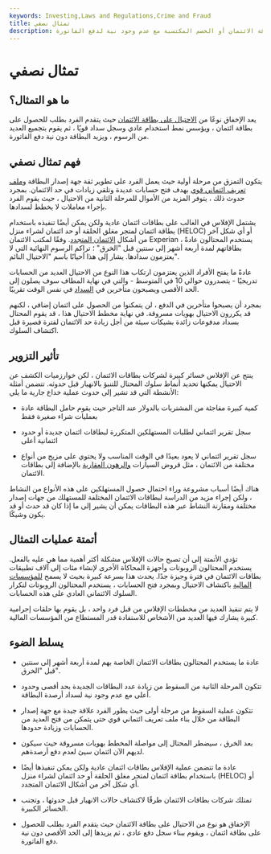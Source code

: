 ```yaml
---
keywords: Investing,Laws and Regulations,Crime and Fraud
title: تمثال نصفي
description: الخرق هو نوع من الاحتيال يهدف إلى الحصول على الحد الأقصى من بطاقة الائتمان أو الخصم المكتسبة مع عدم وجود نية لدفع الفاتورة.
---
```


# تمثال نصفي
## ما هو التمثال؟

يعد الإخفاق نوعًا من [الاحتيال على بطاقة الائتمان](/fraud) حيث يتقدم الفرد بطلب للحصول على بطاقة ائتمان ، ويؤسس نمط استخدام عادي وسجل سداد قويًا ، ثم يقوم بتجميع العديد من الرسوم ، ويزيد البطاقة دون نية دفع الفاتورة.

## فهم تمثال نصفي

يتكون التمزق من مرحلة أولية حيث يعمل الفرد على تطوير ثقة جهة إصدار البطاقة [وملف تعريف ائتماني قوي](/creditrating) بهدف فتح حسابات عديدة وتلقي زيادات في حد الائتمان. بمجرد حدوث ذلك ، يتوفر المزيد من الأموال للمرحلة الثانية من الاحتيال ، حيث يقوم الفرد بإجراء معاملات لا يخطط لسدادها.

يشتمل الإفلاس في الغالب على بطاقات ائتمان عادية ولكن يمكن أيضًا تنفيذه باستخدام بطاقة ائتمان لمتجر مغلق الحلقة أو حد ائتمان لشراء منزل (HELOC) أو أي شكل آخر من أشكال [الائتمان المتجدد](/revolvingcredit). وفقًا لمكتب الائتمان Experian ، يستخدم المحتالون عادةً بطاقاتهم لمدة أربعة أشهر إلى سنتين قبل "الخرق" ؛ تراكم الرسوم النهائية التي لا يعتزمون سدادها. يشار إلى هذا أحيانًا باسم "الاحتيال النائم".

عادةً ما يفتح الأفراد الذين يعتزمون ارتكاب هذا النوع من الاحتيال العديد من الحسابات تدريجيًا - يتصدرون حوالي 10 في المتوسط - والتي في نهاية المطاف سوف يصلون إلى الحد الأقصى ويصبحون متأخرين في [السداد](/delinquent) في نفس الوقت تقريبًا.

بمجرد أن يصبحوا متأخرين في الدفع ، لن يتمكنوا من الحصول على ائتمان إضافي ، لكنهم قد يكررون الاحتيال بهويات مسروقة. في نهاية مخطط الاحتيال هذا ، قد يقوم المحتال بسداد مدفوعات زائدة بشيكات سيئة من أجل زيادة حد الائتمان لفترة قصيرة قبل اكتشاف السلوك.

## تأثير التزوير

ينتج عن الإفلاس خسائر كبيرة لشركات بطاقات الائتمان ، لكن خوارزميات الكشف عن الاحتيال يمكنها تحديد أنماط سلوك المحتال للتنبؤ بالانهيار قبل حدوثه. تتضمن أمثلة الأنشطة التي قد تشير إلى حدوث عملية خداع جارية ما يلي:

- كمية كبيرة مفاجئة من المشتريات بالدولار عند التاجر حيث يقوم حامل البطاقة عادة بعمليات شراء صغيرة فقط

- سجل تقرير ائتماني لطلبات المستهلكين المتكررة لبطاقات ائتمان جديدة أو حدود ائتمانية أعلى

- سجل تقرير ائتماني لا يعود بعيدًا في الوقت المناسب ولا يحتوي على مزيج من أنواع مختلفة من الائتمان ، مثل قروض السيارات [والرهون العقارية](/mortgage) بالإضافة إلى بطاقات الائتمان.

هناك أيضًا أسباب مشروعة وراء احتمال حصول المستهلكين على هذه الأنواع من النشاط ، ولكن إجراء مزيد من الدراسة لبطاقات الائتمان المختلفة للمستهلك من جهات إصدار مختلفة ومقارنة النشاط عبر هذه البطاقات يمكن أن يشير إلى ما إذا كان قد حدث أو قد يكون وشيكًا.

## أتمتة عمليات التمثال

تؤدي الأتمتة إلى أن تصبح حالات الإفلاس مشكلة أكثر أهمية مما هي عليه بالفعل. يستخدم المحتالون الروبوتات وأجهزة المحاكاة الأخرى لإنشاء مئات إلى آلاف تطبيقات بطاقات الائتمان في فترة وجيزة جدًا. يحدث هذا بسرعة كبيرة بحيث لا يسمح [للمؤسسات المالية](/financialinstitution) باكتشاف الاحتيال وبمجرد فتح الحسابات ، يستخدم المحتالون الروبوتات لتكرار السلوك الائتماني العادي على هذه الحسابات.

لا يتم تنفيذ العديد من مخططات الإفلاس من قبل فرد واحد ، بل يقوم بها حلقات إجرامية كبيرة يشارك فيها العديد من الأشخاص للاستفادة قدر المستطاع من المؤسسات المالية.

## يسلط الضوء

- عادة ما يستخدم المحتالون بطاقات الائتمان الخاصة بهم لمدة أربعة أشهر إلى سنتين قبل "الخرق".

- تتكون المرحلة الثانية من السقوط من زيادة عدد البطاقات الجديدة بحد أقصى وحدود أعلى مع عدم وجود نية لسداد أرصدة البطاقة.

- تتكون عملية السقوط من مرحلة أولى حيث يطور الفرد علاقة جيدة مع جهة إصدار البطاقة من خلال بناء ملف تعريف ائتماني قوي حتى يتمكن من فتح العديد من الحسابات وزيادة حدودها.

- بعد الخرق ، سيضطر المحتال إلى مواصلة المخطط بهويات مسروقة حيث سيكون لديهم الآن ائتمان سيئ لعدم دفع أرصدةهم.

- عادة ما تتضمن عملية الإفلاس بطاقات ائتمان عادية ولكن يمكن تنفيذها أيضًا باستخدام بطاقة ائتمان لمتجر مغلق الحلقة أو حد ائتمان لشراء منزل (HELOC) أو أي شكل آخر من أشكال الائتمان المتجدد.

- تمتلك شركات بطاقات الائتمان طرقًا لاكتشاف حالات الانهيار قبل حدوثها ، وتجنب الخسائر الكبيرة.

- الإخفاق هو نوع من الاحتيال على بطاقة الائتمان حيث يتقدم الفرد بطلب للحصول على بطاقة ائتمان ، ويقوم ببناء سجل دفع عادي ، ثم يزيدها إلى الحد الأقصى دون نية دفع الفاتورة.

